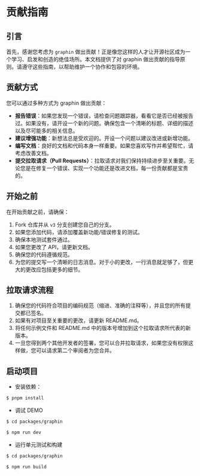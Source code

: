 # 贡献指南

## 引言

首先，感谢您考虑为 `graphin` 做出贡献！正是像您这样的人才让开源社区成为一个学习、启发和创造的绝佳场所。本文档提供了对 graphin 做出贡献的指导原则。请遵守这些指南，以帮助维护一个协作和包容的环境。

## 贡献方式

您可以通过多种方式为 graphin 做出贡献：

- **报告错误**：如果您发现一个错误，请检查问题跟踪器，看看它是否已经被报告过。如果没有，请开设一个新的问题。确保包含一个清晰的标题、详细的描述以及尽可能多的相关信息。
- **建议增强功能**：新想法总是受欢迎的。开设一个问题以建议改进或新增功能。
- **编写文档**：良好的文档和代码本身一样重要。如果您喜欢写作并希望帮忙，请考虑改善文档。
- **提交拉取请求（Pull Requests）**：拉取请求对我们保持持续进步至关重要。无论您是在修复一个错误、实现一个功能还是改进文档，每一份贡献都是宝贵的。

## 开始之前

在开始贡献之前，请确保：

1. Fork 仓库并从 `v3` 分支创建您自己的分支。
2. 如果您添加代码，请添加覆盖新功能/错误修复的测试。
3. 确保本地测试套件通过。
4. 如果您更改了 API，请更新文档。
5. 确保您的代码遵循规范。
6. 为您的提交写一个清晰的日志消息。对于小的更改，一行消息就足够了，但更大的更改应包括更多的细节。

## 拉取请求流程

1. 确保您的代码符合项目的编码规范（缩进、准确的注释等），并且您的所有提交都已签名。
2. 如果有对项目至关重要的更改，请更新 README.md。
3. 将任何示例文件和 README.md 中的版本号增加到这个拉取请求所代表的新版本。
4. 一旦您得到两个其他开发者的签署，您可以合并拉取请求，如果您没有权限这样做，您可以请求第二个审阅者为您合并。

## 启动项目

- 安装依赖：

```bash
$ pnpm install
```

- 调试 DEMO

```bash
$ cd packages/graphin

$ npm run dev
```

- 运行单元测试和构建

```bash
$ cd packages/graphin

$ npm run build
```
